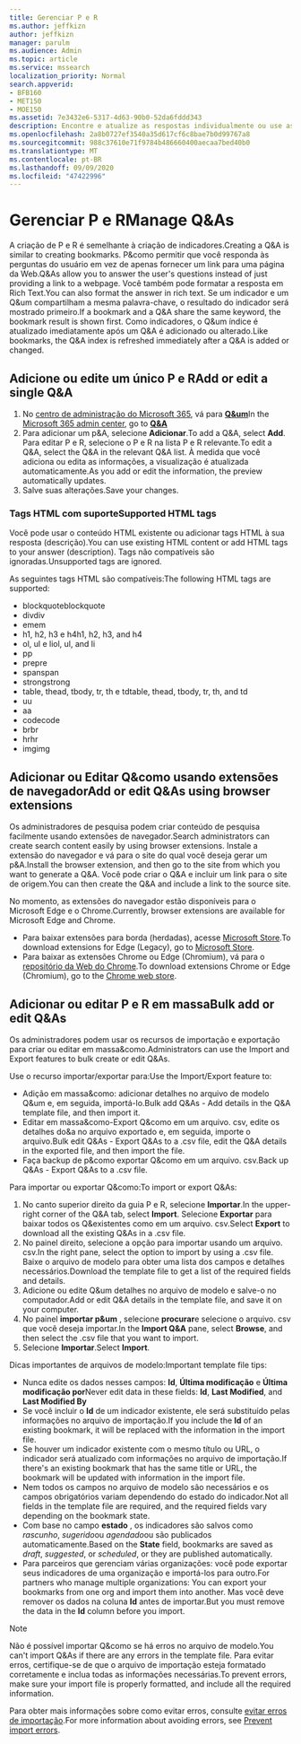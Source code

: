 ```yaml
---
title: Gerenciar P e R
ms.author: jeffkizn
author: jeffkizn
manager: parulm
ms.audience: Admin
ms.topic: article
ms.service: mssearch
localization_priority: Normal
search.appverid:
- BFB160
- MET150
- MOE150
ms.assetid: 7e3432e6-5317-4d63-90b0-52da6fddd343
description: Encontre e atualize as respostas individualmente ou use as ferramentas de pesquisa da Microsoft disponíveis para editar Q&todas ao mesmo tempo.
ms.openlocfilehash: 2a8b0727ef3540a35d617cf6c8bae7b0d99767a8
ms.sourcegitcommit: 988c37610e71f9784b486660400aecaa7bed40b0
ms.translationtype: MT
ms.contentlocale: pt-BR
ms.lasthandoff: 09/09/2020
ms.locfileid: "47422996"
---
```

# <a name="manage-qas"></a><span data-ttu-id="cd27f-103">Gerenciar P e R</span><span class="sxs-lookup"><span data-stu-id="cd27f-103">Manage Q&As</span></span>

<span data-ttu-id="cd27f-104">A criação de P e R é semelhante à criação de indicadores.</span><span class="sxs-lookup"><span data-stu-id="cd27f-104">Creating a Q&A is similar to creating bookmarks.</span></span> <span data-ttu-id="cd27f-105">P&como permitir que você responda às perguntas do usuário em vez de apenas fornecer um link para uma página da Web.</span><span class="sxs-lookup"><span data-stu-id="cd27f-105">Q&As allow you to answer the user's questions instead of just providing a link to a webpage.</span></span> <span data-ttu-id="cd27f-106">Você também pode formatar a resposta em Rich Text.</span><span class="sxs-lookup"><span data-stu-id="cd27f-106">You can also format the answer in rich text.</span></span> <span data-ttu-id="cd27f-107">Se um indicador e um Q&um compartilham a mesma palavra-chave, o resultado do indicador será mostrado primeiro.</span><span class="sxs-lookup"><span data-stu-id="cd27f-107">If a bookmark and a Q&A share the same keyword, the bookmark result is shown first.</span></span> <span data-ttu-id="cd27f-108">Como indicadores, o Q&um índice é atualizado imediatamente após um Q&A é adicionado ou alterado.</span><span class="sxs-lookup"><span data-stu-id="cd27f-108">Like bookmarks, the Q&A index is refreshed immediately after a Q&A is added or changed.</span></span>

## <a name="add-or-edit-a-single-qa"></a><span data-ttu-id="cd27f-109">Adicione ou edite um único P e R</span><span class="sxs-lookup"><span data-stu-id="cd27f-109">Add or edit a single Q&A</span></span>

1. <span data-ttu-id="cd27f-110">No [centro de administração do Microsoft 365](https://admin.microsoft.com), vá para [**Q&um**](https://admin.microsoft.com/Adminportal/Home#/MicrosoftSearch/qnas)</span><span class="sxs-lookup"><span data-stu-id="cd27f-110">In the [Microsoft 365 admin center](https://admin.microsoft.com), go to [**Q&A**](https://admin.microsoft.com/Adminportal/Home#/MicrosoftSearch/qnas)</span></span>
1. <span data-ttu-id="cd27f-111">Para adicionar um p&A, selecione **Adicionar**.</span><span class="sxs-lookup"><span data-stu-id="cd27f-111">To add a Q&A, select **Add**.</span></span>
<span data-ttu-id="cd27f-112">Para editar P e R, selecione o P e R na lista P e R relevante.</span><span class="sxs-lookup"><span data-stu-id="cd27f-112">To edit a Q&A, select the Q&A in the relevant Q&A list.</span></span> <span data-ttu-id="cd27f-113">À medida que você adiciona ou edita as informações, a visualização é atualizada automaticamente.</span><span class="sxs-lookup"><span data-stu-id="cd27f-113">As you add or edit the information, the preview automatically updates.</span></span>
1. <span data-ttu-id="cd27f-114">Salve suas alterações.</span><span class="sxs-lookup"><span data-stu-id="cd27f-114">Save your changes.</span></span>

### <a name="supported-html-tags"></a><span data-ttu-id="cd27f-115">Tags HTML com suporte</span><span class="sxs-lookup"><span data-stu-id="cd27f-115">Supported HTML tags</span></span>

<span data-ttu-id="cd27f-116">Você pode usar o conteúdo HTML existente ou adicionar tags HTML à sua resposta (descrição).</span><span class="sxs-lookup"><span data-stu-id="cd27f-116">You can use existing HTML content or add HTML tags to your answer (description).</span></span> <span data-ttu-id="cd27f-117">Tags não compatíveis são ignoradas.</span><span class="sxs-lookup"><span data-stu-id="cd27f-117">Unsupported tags are ignored.</span></span>

<span data-ttu-id="cd27f-118">As seguintes tags HTML são compatíveis:</span><span class="sxs-lookup"><span data-stu-id="cd27f-118">The following HTML tags are supported:</span></span>

- <span data-ttu-id="cd27f-119">blockquote</span><span class="sxs-lookup"><span data-stu-id="cd27f-119">blockquote</span></span>
- <span data-ttu-id="cd27f-120">div</span><span class="sxs-lookup"><span data-stu-id="cd27f-120">div</span></span>
- <span data-ttu-id="cd27f-121">em</span><span class="sxs-lookup"><span data-stu-id="cd27f-121">em</span></span>
- <span data-ttu-id="cd27f-122">h1, h2, h3 e h4</span><span class="sxs-lookup"><span data-stu-id="cd27f-122">h1, h2, h3, and h4</span></span>
- <span data-ttu-id="cd27f-123">ol, ul e li</span><span class="sxs-lookup"><span data-stu-id="cd27f-123">ol, ul, and li</span></span>
- <span data-ttu-id="cd27f-124">p</span><span class="sxs-lookup"><span data-stu-id="cd27f-124">p</span></span>
- <span data-ttu-id="cd27f-125">pre</span><span class="sxs-lookup"><span data-stu-id="cd27f-125">pre</span></span>
- <span data-ttu-id="cd27f-126">span</span><span class="sxs-lookup"><span data-stu-id="cd27f-126">span</span></span>
- <span data-ttu-id="cd27f-127">strong</span><span class="sxs-lookup"><span data-stu-id="cd27f-127">strong</span></span>
- <span data-ttu-id="cd27f-128">table, thead, tbody, tr, th e td</span><span class="sxs-lookup"><span data-stu-id="cd27f-128">table, thead, tbody, tr, th, and td</span></span>
- <span data-ttu-id="cd27f-129">u</span><span class="sxs-lookup"><span data-stu-id="cd27f-129">u</span></span>
- <span data-ttu-id="cd27f-130">a</span><span class="sxs-lookup"><span data-stu-id="cd27f-130">a</span></span>
- <span data-ttu-id="cd27f-131">code</span><span class="sxs-lookup"><span data-stu-id="cd27f-131">code</span></span>
- <span data-ttu-id="cd27f-132">br</span><span class="sxs-lookup"><span data-stu-id="cd27f-132">br</span></span>
- <span data-ttu-id="cd27f-133">hr</span><span class="sxs-lookup"><span data-stu-id="cd27f-133">hr</span></span>
- <span data-ttu-id="cd27f-134">img</span><span class="sxs-lookup"><span data-stu-id="cd27f-134">img</span></span>

## <a name="add-or-edit-qas-using-browser-extensions"></a><span data-ttu-id="cd27f-135">Adicionar ou Editar Q&como usando extensões de navegador</span><span class="sxs-lookup"><span data-stu-id="cd27f-135">Add or edit Q&As using browser extensions</span></span>

<span data-ttu-id="cd27f-136">Os administradores de pesquisa podem criar conteúdo de pesquisa facilmente usando extensões de navegador.</span><span class="sxs-lookup"><span data-stu-id="cd27f-136">Search administrators can create search content easily by using browser extensions.</span></span> <span data-ttu-id="cd27f-137">Instale a extensão do navegador e vá para o site do qual você deseja gerar um p&A.</span><span class="sxs-lookup"><span data-stu-id="cd27f-137">Install the browser extension, and then go to the site from which you want to generate a Q&A.</span></span> <span data-ttu-id="cd27f-138">Você pode criar o Q&A e incluir um link para o site de origem.</span><span class="sxs-lookup"><span data-stu-id="cd27f-138">You can then create the Q&A and include a link to the source site.</span></span>

<span data-ttu-id="cd27f-139">No momento, as extensões do navegador estão disponíveis para o Microsoft Edge e o Chrome.</span><span class="sxs-lookup"><span data-stu-id="cd27f-139">Currently, browser extensions are available for Microsoft Edge and Chrome.</span></span>

- <span data-ttu-id="cd27f-140">Para baixar extensões para borda (herdadas), acesse [Microsoft Store](https://www.microsoft.com/p/microsoft-search-content-creator/9nrqdbcbwq55?activetab=pivot:overviewtab).</span><span class="sxs-lookup"><span data-stu-id="cd27f-140">To download extensions for Edge (Legacy), go to [Microsoft Store](https://www.microsoft.com/p/microsoft-search-content-creator/9nrqdbcbwq55?activetab=pivot:overviewtab).</span></span>
- <span data-ttu-id="cd27f-141">Para baixar as extensões Chrome ou Edge (Chromium), vá para o [repositório da Web do Chrome](https://chrome.google.com/webstore/detail/microsoft-search-content/nocnablpaoeecfmfnjoheefkogmleipm).</span><span class="sxs-lookup"><span data-stu-id="cd27f-141">To download extensions Chrome or Edge (Chromium), go to the [Chrome web store](https://chrome.google.com/webstore/detail/microsoft-search-content/nocnablpaoeecfmfnjoheefkogmleipm).</span></span>

## <a name="bulk-add-or-edit-qas"></a><span data-ttu-id="cd27f-142">Adicionar ou editar P e R em massa</span><span class="sxs-lookup"><span data-stu-id="cd27f-142">Bulk add or edit Q&As</span></span>

<span data-ttu-id="cd27f-143">Os administradores podem usar os recursos de importação e exportação para criar ou editar em massa&como.</span><span class="sxs-lookup"><span data-stu-id="cd27f-143">Administrators can use the Import and Export features to bulk create or edit Q&As.</span></span>

<span data-ttu-id="cd27f-144">Use o recurso importar/exportar para:</span><span class="sxs-lookup"><span data-stu-id="cd27f-144">Use the Import/Export feature to:</span></span>

- <span data-ttu-id="cd27f-145">Adição em massa&como: adicionar detalhes no arquivo de modelo Q&um e, em seguida, importá-lo.</span><span class="sxs-lookup"><span data-stu-id="cd27f-145">Bulk add Q&As - Add details in the Q&A template file, and then import it.</span></span>
- <span data-ttu-id="cd27f-146">Editar em massa&como-Export Q&como em um arquivo. csv, edite os detalhes do&a no arquivo exportado e, em seguida, importe o arquivo.</span><span class="sxs-lookup"><span data-stu-id="cd27f-146">Bulk edit Q&As - Export Q&As to a .csv file, edit the Q&A details in the exported file, and then import the file.</span></span>
- <span data-ttu-id="cd27f-147">Faça backup de p&como exportar Q&como em um arquivo. csv.</span><span class="sxs-lookup"><span data-stu-id="cd27f-147">Back up Q&As - Export Q&As to a .csv file.</span></span>

<span data-ttu-id="cd27f-148">Para importar ou exportar Q&como:</span><span class="sxs-lookup"><span data-stu-id="cd27f-148">To import or export Q&As:</span></span>

1. <span data-ttu-id="cd27f-149">No canto superior direito da guia P e R, selecione **Importar**.</span><span class="sxs-lookup"><span data-stu-id="cd27f-149">In the upper-right corner of the Q&A tab, select **Import**.</span></span>
<span data-ttu-id="cd27f-150">Selecione **Exportar** para baixar todos os Q&existentes como em um arquivo. csv.</span><span class="sxs-lookup"><span data-stu-id="cd27f-150">Select **Export** to download all the existing Q&As in a .csv file.</span></span>
1. <span data-ttu-id="cd27f-151">No painel direito, selecione a opção para importar usando um arquivo. csv.</span><span class="sxs-lookup"><span data-stu-id="cd27f-151">In the right pane, select the option to import by using a .csv file.</span></span> <span data-ttu-id="cd27f-152">Baixe o arquivo de modelo para obter uma lista dos campos e detalhes necessários.</span><span class="sxs-lookup"><span data-stu-id="cd27f-152">Download the template file to get a list of the required fields and details.</span></span>
1. <span data-ttu-id="cd27f-153">Adicione ou edite Q&um detalhes no arquivo de modelo e salve-o no computador.</span><span class="sxs-lookup"><span data-stu-id="cd27f-153">Add or edit Q&A details in the template file, and save it on your computer.</span></span>
1. <span data-ttu-id="cd27f-154">No painel **importar p&um** , selecione **procurar**e selecione o arquivo. csv que você deseja importar.</span><span class="sxs-lookup"><span data-stu-id="cd27f-154">In the **Import Q&A** pane, select **Browse**, and then select the .csv file that you want to import.</span></span>
1. <span data-ttu-id="cd27f-155">Selecione **Importar**.</span><span class="sxs-lookup"><span data-stu-id="cd27f-155">Select **Import**.</span></span>

<span data-ttu-id="cd27f-156">Dicas importantes de arquivos de modelo:</span><span class="sxs-lookup"><span data-stu-id="cd27f-156">Important template file tips:</span></span>

- <span data-ttu-id="cd27f-157">Nunca edite os dados nesses campos: **Id**, **Última modificação** e **Última modificação por**</span><span class="sxs-lookup"><span data-stu-id="cd27f-157">Never edit data in these fields: **Id**, **Last Modified**, and **Last Modified By**</span></span>
- <span data-ttu-id="cd27f-158">Se você incluir o **Id** de um indicador existente, ele será substituído pelas informações no arquivo de importação.</span><span class="sxs-lookup"><span data-stu-id="cd27f-158">If you include the **Id** of an existing bookmark, it will be replaced with the information in the import file.</span></span>
- <span data-ttu-id="cd27f-159">Se houver um indicador existente com o mesmo título ou URL, o indicador será atualizado com informações no arquivo de importação.</span><span class="sxs-lookup"><span data-stu-id="cd27f-159">If there's an existing bookmark that has the same title or URL, the bookmark will be updated with information in the import file.</span></span>
- <span data-ttu-id="cd27f-160">Nem todos os campos no arquivo de modelo são necessários e os campos obrigatórios variam dependendo do estado do indicador.</span><span class="sxs-lookup"><span data-stu-id="cd27f-160">Not all fields in the template file are required, and the required fields vary depending on the bookmark state.</span></span>
- <span data-ttu-id="cd27f-161">Com base no campo **estado** , os indicadores são salvos como *rascunho*, *sugerido*ou *agendado*ou são publicados automaticamente.</span><span class="sxs-lookup"><span data-stu-id="cd27f-161">Based on the **State** field, bookmarks are saved as *draft*, *suggested*, or *scheduled*, or they are published automatically.</span></span>
- <span data-ttu-id="cd27f-162">Para parceiros que gerenciam várias organizações: você pode exportar seus indicadores de uma organização e importá-los para outro.</span><span class="sxs-lookup"><span data-stu-id="cd27f-162">For partners who manage multiple organizations: You can export your bookmarks from one org and import them into another.</span></span> <span data-ttu-id="cd27f-163">Mas você deve remover os dados na coluna **Id** antes de importar.</span><span class="sxs-lookup"><span data-stu-id="cd27f-163">But you must remove the data in the **Id** column before you import.</span></span>

> [!NOTE]
> <span data-ttu-id="cd27f-164">Não é possível importar Q&como se há erros no arquivo de modelo.</span><span class="sxs-lookup"><span data-stu-id="cd27f-164">You can't import Q&As if there are any errors in the template file.</span></span> <span data-ttu-id="cd27f-165">Para evitar erros, certifique-se de que o arquivo de importação esteja formatado corretamente e inclua todas as informações necessárias.</span><span class="sxs-lookup"><span data-stu-id="cd27f-165">To prevent errors, make sure your import file is properly formatted, and include all the required information.</span></span>

<span data-ttu-id="cd27f-166">Para obter mais informações sobre como evitar erros, consulte [evitar erros de importação](manage-bookmarks.md#prevent-import-errors).</span><span class="sxs-lookup"><span data-stu-id="cd27f-166">For more information about avoiding errors, see [Prevent import errors](manage-bookmarks.md#prevent-import-errors).</span></span>
